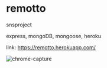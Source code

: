 # remotto
snsproject

express, mongoDB, mongoose, heroku

link:
https://remotto.herokuapp.com/


![chrome-capture](https://user-images.githubusercontent.com/72514247/107004317-72654f80-67d1-11eb-8d5a-ae071d93c163.gif)
